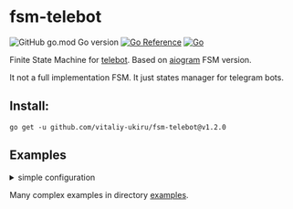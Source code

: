 # fsm-telebot

![GitHub go.mod Go version](https://img.shields.io/github/go-mod/go-version/vitaliy-ukiru/fsm-telebot?style=flat-square)
[![Go Reference](https://pkg.go.dev/badge/github.com/vitaliy-ukiru/fsm-telebot.svg)](https://pkg.go.dev/github.com/vitaliy-ukiru/fsm-telebot)
[![Go](https://github.com/vitaliy-ukiru/fsm-telebot/actions/workflows/go.yml/badge.svg?branch=master&style=flat-square)](https://github.com/vitaliy-ukiru/fsm-telebot/actions/workflows/go.yml)


Finite State Machine for [telebot](https://gopkg.in/telebot.v3). 
Based on [aiogram](https://github.com/aiogram/aiogram) FSM version.

It not a full implementation FSM. It just states manager for telegram bots.

## Install:
```
go get -u github.com/vitaliy-ukiru/fsm-telebot@v1.2.0
```


## Examples
<details>
<summary>simple configuration</summary>

```go
package main

import (
	"os"
	"time"

	"github.com/vitaliy-ukiru/fsm-telebot"
	"github.com/vitaliy-ukiru/fsm-telebot/storages/memory"
	tele "gopkg.in/telebot.v3"
)

func main() {
	bot, err := tele.NewBot(tele.Settings{
		Token:  os.Getenv("BOT_TOKEN"),
		Poller: &tele.LongPoller{Timeout: 3 * time.Second},
	})
	if err != nil {
		panic(err)
	}

	// for example using memory storage
	// but prefer will use redis or file storage.
	storage := memory.NewStorage()
	manager := fsm.NewManager(
		bot,     // tele.Bot
		nil,     // handlers will setups to this group. Default: creates new
		storage, // storage for states and data
		nil,     // context maker. Default: NewFSMContext
	)
	manager.Bind("/state", fsm.AnyState, func(c tele.Context, state fsm.Context) error {
		userState, err := state.State()
		if err != nil {
			return c.Send("error: " + err.Error())
		}

		return c.Send(userState.GoString())
	})

}

```

</details>

Many complex examples in directory [examples](./examples).

